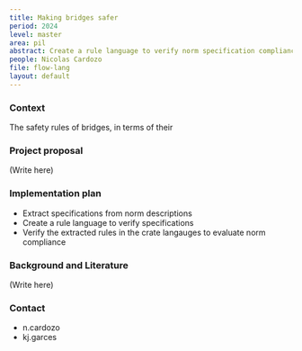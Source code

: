 ```yaml
---
title: Making bridges safer
period: 2024
level: master
area: pil
abstract: Create a rule language to verify norm specification compliance for bridge safety in Colombia
people: Nicolas Cardozo
file: flow-lang
layout: default
---
```


### Context

The safety rules of bridges, in terms of their 

### Project proposal

(Write here)

### Implementation plan

- Extract specifications from norm descriptions
- Create a rule language to verify specifications
- Verify the extracted rules in the crate langauges to evaluate norm compliance

### Background and Literature

(Write here)

### Contact

- n.cardozo
- kj.garces
